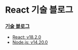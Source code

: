# React 기술 블로그 

### <a href="https://tuioeblog.vercel.app/"> 기술 블로그 

* React: v18.2.0 
* Node.js: v14.20.0



